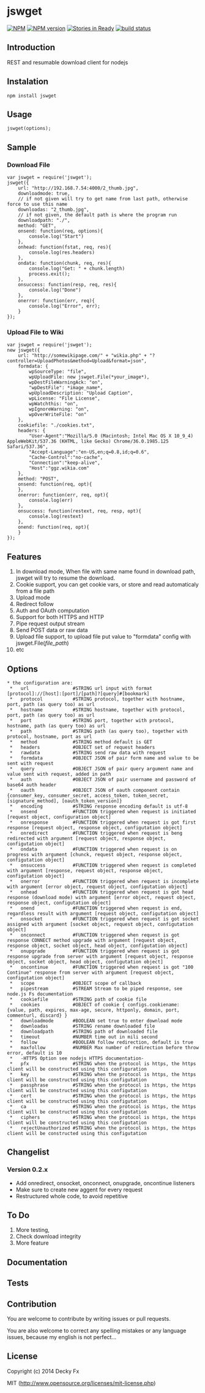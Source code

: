 jswget
===========
[![NPM](https://nodei.co/npm/jswget.png?downloads=true&downloadRank=true&stars=true)](https://nodei.co/npm/jswget/)
[![NPM version](https://badge.fury.io/js/jswget.png)](http://badge.fury.io/js/jswget)
[![Stories in Ready](https://badge.waffle.io/1412/jswget.png?label=ready)](http://waffle.io/1412/jswget)
[![build status](https://secure.travis-ci.org/1412/jswget.png)](http://travis-ci.org/1412/jswget)

## Introduction

REST and resumable download client for nodejs

## Instalation

```
npm install jswget
```

## Usage

```
jswget(options);
```

## Sample

### Download File
```
var jswget = require('jswget');
jswget({
    url: "http://192.168.7.54:4000/2_thumb.jpg",
    downloadmode: true,
    // if not given will try to get name from last path, otherwise force to use this name
    downloadas: "2_thumb.jpg",
    // if not given, the default path is where the program run
    downloadpath: "./",
    method: "GET",
    onsend: function(req, options){
        console.log("Start")
    },
    onhead: function(fstat, req, res){
        console.log(res.headers)
    },
    ondata: function(chunk, req, res){
        console.log("Get: " + chunk.length)
		process.exit();
    },
    onsuccess: function(resp, req, res){
        console.log("Done")
    },
    onerror: function(err, req){
        console.log("Error", err);
    }
});
```


### Upload File to Wiki
```
var jswget = require('jswget');
new jswget({
    url: "http://somewikipage.com/" + "wikia.php" + "?controller=UploadPhotos&method=Upload&format=json",
    formdata: {
        wpSourceType: "file",
        wpUploadFile: new jswget.File(*your_image*),
        wpDestFileWarningAck: "on",
        "wpDestFile": *image_name*,
        wpUploadDescription: "Upload Caption",
        wpLicense: "File License",
        wpWatchthis: "on",
        wpIgnoreWarning: "on",
        wpOverWriteFile: "on"
    },
    cookiefile: "./cookies.txt",
    headers: {
        "User-Agent":"Mozilla/5.0 (Macintosh; Intel Mac OS X 10_9_4) AppleWebKit/537.36 (KHTML, like Gecko) Chrome/36.0.1985.125 Safari/537.36",
        "Accept-Language":"en-US,en;q=0.8,id;q=0.6",
        "Cache-Control":"no-cache",
        "Connection":"keep-alive",
        "Host":"ggz.wikia.com"
    },
    method: "POST",
    onsend: function(req, opt){           
    },
    onerror: function(err, req, opt){
        console.log(err)
    },
    onsuccess: function(restext, req, resp, opt){
        console.log(restext)
    },
    onend: function(req, opt){
    }
});
```

## Features

1. In download mode, When file with same name found in download path, jswget will try to resume the download.
2. Cookie support, you can get cookie vars, or store and read automaticaly from a file path
3. Upload mode
4. Redirect follow
5. Auth and OAuth computation
6. Support for both HTTPS and HTTP
7. Pipe request output stream
8. Send POST data or raw data
9. Upload file support, to upload file put value to "formdata" config with jswget.File(*file_path*)
10. etc

## Options

```
* the configuration are:
 *   url                #STRING url input with format [protocol]://[host]:[port]/[path]?[query]#[bookmark]
 *   protocol           #STRING protocol, together with hostname, port, path (as query too) as url
 *   hostname           #STRING hostname, together with protocol, port, path (as query too) as url
 *   port               #STRING port, together with protocol, hostname, path (as query too) as url
 *   path               #STRING path (as query too), together with protocol, hostname, port as url
 *   method             #STRING method default is GET
 *   headers            #OBJECT set of request headers
 *   rawdata            #STRING send raw data with request
 *   formdata           #OBJECT JSON of pair form name and value to be sent with request
 *   query	            #OBJECT JSON of pair query argument name and value sent with request, added in path
 *   auth               #OBJECT JSON of pair username and password of base64 auth header
 *   oauth              #OBJECT JSON of oauth component contain {consumer_key, consumer_secret, access_token, token_secret, [signature_method], [oauth_token_version]}
 *   encoding           #STRING response encoding default is utf-8
 *   onsend             #FUNCTION triggered when request is initiated [request object, configuration object]
 *   onresponse         #FUNCTION triggered when request is got first response [request object, response object, configutation object]
 *   onredirect         #FUNCTION triggered when request is beng redirected with argument [request object, response object, configutation object]
 *   ondata             #FUNCTION triggered when request is on progress with argument [chunck, request object, response object, configutation object]
 *   onsuccess          #FUNCTION triggered when request is completed with argument [response, request object, response object, configutation object]
 *   onerror            #FUNCTION triggered when request is incomplete with argument [error object, request object, configutation object]
 *   onhead             #FUNCTION triggered when request is got head response (download mode) with argument [error object, request object, response object, configutation object]
 *   onend              #FUNCTION triggered when request is end, regardless result with argument [request object, configutation object]
 *   onsocket           #FUNCTION triggered when request is got socket assigned with argument [socket object, request object, configutation object]
 *   onconnect          #FUNCTION triggered when request is got response CONNECT method upgrade with argument [request object, response object, socket object, head object, configutation object]
 *   onupgrade          #FUNCTION triggered when request is got response upgrade from server with argument [request object, response object, socket object, head object, configutation object]
 *   oncontinue         #FUNCTION triggered when request is got "100 Continue" response from server with argument [request object, configutation object]
 *   scope              #OBJECT scope of callback
 *   pipestream         #STREAM Stream to be piped response, see node.js Fs documentation
 *   cookiefile         #STRING path of cookie file
 *   cookies            #OBJECT of cookie { configs.cookiename: {value, path, expires, max-age, secure, httponly, domain, port, commenturl, discard} }
 *   downloadmode       #BOOLEAN set true to enter download mode
 *   downloadas         #STRING rename downloaded file
 *   downloadpath       #STRING path of downloaded file
 *   timeout            #NUMBER time out in mili second
 *   follow             #BOOLEAN follow redirection, default is true
 *   maxfollow          #NUMBER Max number of redirection before throw error, default is 10
 *   -HTTPS Option see nodejs HTTPS documentation-
 *   pfx                #STRING when the protocol is https, the https client will be constructed using this configuration
 *   key                #STRING when the protocol is https, the https client will be constructed using this configutation
 *   passphrase         #STRING when the protocol is https, the https client will be constructed using this configutation
 *   cert               #STRING when the protocol is https, the https client will be constructed using this configutation
 *   ca                 #STRING when the protocol is https, the https client will be constructed using this configutation
 *   ciphers            #STRING when the protocol is https, the https client will be constructed using this configutation
 *   rejectUnauthorized #STRING when the protocol is https, the https client will be constructed using this configutation
```

## Changelist
### Version 0.2.x
 * Add onredirect, onsocket, onconnect, onupgrade, oncontinue listeners
 * Make sure to create new aggent for every request
 * Restructured whole code, to avoid repetitive

## To Do

1. More testing,
2. Check download integrity
3. More feature

## Documentation


## Tests


## Contribution

You are welcome to contribute by writing issues or pull requests.

You are also welcome to correct any spelling mistakes or any language issues, because my english is not perfect...


## License

Copyright (c) 2014 Decky Fx

MIT (http://www.opensource.org/licenses/mit-license.php)

